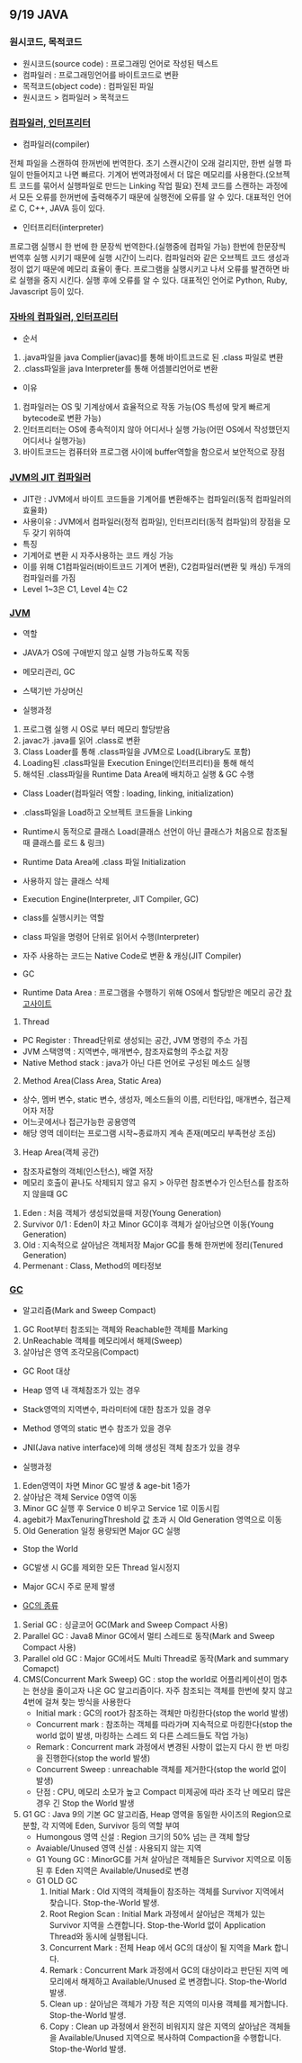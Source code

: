 ## 9/19 JAVA

### 원시코드, 목적코드
- 원시코드(source code) : 프로그래밍 언어로 작성된 텍스트
- 컴파일러 : 프로그래밍언어를 바이트코드로 변환
- 목적코드(object code) : 컴파일된 파일
- 원시코드 > 컴파일러 > 목적코드

### [컴파일러, 인터프리터](https://velog.io/@jhur98/%EC%BB%B4%ED%8C%8C%EC%9D%BC%EB%9F%ACcompiler%EC%99%80-%EC%9D%B8%ED%84%B0%ED%94%84%EB%A6%AC%ED%84%B0interpreter%EC%9D%98-%EC%B0%A8%EC%9D%B4)
- 컴파일러(compiler)

전체 파일을 스캔하여 한꺼번에 번역한다.
초기 스캔시간이 오래 걸리지만, 한번 실행 파일이 만들어지고 나면 빠르다.
기계어 번역과정에서 더 많은 메모리를 사용한다.(오브젝트 코드를 묶어서 실행파일로 만드는 Linking 작업 필요)
전체 코드를 스캔하는 과정에서 모든 오류를 한꺼번에 출력해주기 때문에 실행전에 오류를 알 수 있다.
대표적인 언어로 C, C++, JAVA 등이 있다.

- 인터프리터(interpreter)

프로그램 실행시 한 번에 한 문장씩 번역한다.(실행중에 컴파일 가능)
한번에 한문장씩 번역후 실행 시키기 때문에 실행 시간이 느리다.
컴파일러와 같은 오브젝트 코드 생성과정이 없기 때문에 메모리 효율이 좋다.
프로그램을 실행시키고 나서 오류를 발견하면 바로 실행을 중지 시킨다. 실행 후에 오류를 알 수 있다.
대표적인 언어로 Python, Ruby, Javascript 등이 있다.

### [자바의 컴파일러, 인터프리터](https://velog.io/@tsi0521/Java%EB%8A%94-%EC%BB%B4%ED%8C%8C%EC%9D%BC%EB%9F%AC%EC%99%80-%EC%9D%B8%ED%84%B0%ED%94%84%EB%A6%AC%ED%84%B0-%EB%91%98-%EB%8B%A4-%EA%B0%80%EC%A7%84%EB%8B%A4)

- 순서
1. .java파일을 java Complier(javac)를 통해 바이트코드로 된 .class 파일로 변환
2. .class파일을 java Interpreter를 통해 어셈블리언어로 변환

- 이유
1. 컴파일러는 OS 및 기계상에서 효율적으로 작동 가능(OS 특성에 맞게 빠르게 bytecode로 변환 가능)
2. 인터프리터는 OS에 종속적이지 않아 어디서나 실행 가능(어떤 OS에서 작성했던지 어디서나 실행가능)
3. 바이트코드는 컴퓨터와 프로그램 사이에 buffer역할을 함으로서 보안적으로 장점

### [JVM의 JIT 컴파일러](https://kotlinworld.com/307#%EC%A-%--%EC%A-%--%--%EC%BB%B-%ED%-C%-C%EC%-D%BC%EA%B-%BC%--%EB%-F%--%EC%A-%--%--%EC%BB%B-%ED%-C%-C%EC%-D%BC%EC%-D%--%--%ED%--%-C%EA%B-%--%EC%A-%--%EA%B-%BC%--%EC%-E%A-%EC%A-%--)

- JIT란 : JVM에서 바이트 코드들을 기계어를 변환해주는 컴파일러(동적 컴파일러의 효율화)
- 사용이유 : JVM에서 컴파일러(정적 컴파일), 인터프리터(동적 컴파일)의 장점을 모두 갖기 위하여
- 특징
 - 기계어로 변환 시 자주사용하는 코드 캐싱 가능
 - 이를 위해 C1컴파일러(바이트코드 기계어 변환), C2컴파일러(변환 및 캐싱) 두개의 컴파일러를 가짐 
 - Level 1~3은 C1, Level 4는 C2

### [JVM](https://asfirstalways.tistory.com/158)

- 역할 
 - JAVA가 OS에 구애받지 않고 실행 가능하도록 작동
 - 메모리관리, GC
 - 스택기반 가상머신

- 실행과정
 1. 프로그램 실행 시 OS로 부터 메모리 할당받음
 2. javac가 .java를 읽어 .class로 변환
 3. Class Loader를 통해 .class파일을 JVM으로 Load(Library도 포함)
 4. Loading된 .class파일을 Execution Eninge(인터프리터)을 통해 해석
 5. 해석된 .class파일을 Runtime Data Area에 배치하고 실행 & GC 수행

- Class Loader(컴파일러 역할 : loading, linking, initialization)
 - .class파일을 Load하고 오브젝트 코드들을 Linking
 - Runtime시 동적으로 클래스 Load(클래스 선언이 아닌 클래스가 처음으로 참조될때 클래스를 로드 & 링크)
 - Runtime Data Area에 .class 파일 Initialization
 - 사용하지 않는 클래스 삭제  

- Execution Engine(Interpreter, JIT Compiler, GC)
 - class를 실행시키는 역할
 - class 파일을 명령어 단위로 읽어서 수행(Interpreter)
 - 자주 사용하는 코드는 Native Code로 변환 & 캐싱(JIT Compiler)
 - GC

- Runtime Data Area : 프로그램을 수행하기 위해 OS에서 할당받은 메모리 공간
  [참고사이트](https://inpa.tistory.com/entry/JAVA-%E2%98%95-%EA%B7%B8%EB%A6%BC%EC%9C%BC%EB%A1%9C-%EB%B3%B4%EB%8A%94-%EC%9E%90%EB%B0%94-%EC%BD%94%EB%93%9C%EC%9D%98-%EB%A9%94%EB%AA%A8%EB%A6%AC-%EC%98%81%EC%97%AD%EC%8A%A4%ED%83%9D-%ED%9E%99)
 1. Thread
  - PC Register : Thread단위로 생성되는 공간, JVM 명령의 주소 가짐
  - JVM 스택영역 : 지역변수, 매개변수, 참조자료형의 주소값 저장
  - Native Method stack : java가 아닌 다른 언어로 구성된 메소드 실행
 
 2. Method Area(Class Area, Static Area)
  - 상수, 멤버 변수, static 변수, 생성자, 메소드들의 이름, 리턴타입, 매개변수, 접근제어자 저장
  - 어느곳에서나 접근가능한 공용영역
  - 해당 영역 데이터는 프로그램 시작~종료까지 계속 존재(메모리 부족현상 조심)

 3. Heap Area(객체 공간)
  - 참조자료형의 객체(인스턴스), 배열 저장
  - 메모리 호출이 끝나도 삭제되지 않고 유지 > 아무런 참조변수가 인스턴스를 참조하지 않을떄 GC
   1. Eden : 처음 객체가 생성되었을때 저장(Young Generation)
   2. Survivor 0/1 : Eden이 차고 Minor GC이후 객체가 살아남으면 이동(Young Generation)
   3. Old : 지속적으로 살아남은 객체저장 Major GC를 통해 한꺼번에 정리(Tenured Generation) 
   4. Permenant : Class, Method의 메타정보

### [GC](https://aljjabaegi.tistory.com/636)

 - 알고리즘(Mark and Sweep Compact)
  1. GC Root부터 참조되는 객체와 Reachable한 객체를 Marking
  2. UnReachable 객체를 메모리에서 해제(Sweep)
  3. 살아남은 영역 조각모음(Compact)

 - GC Root 대상
  - Heap 영역 내 객체참조가 있는 경우
  - Stack영역의 지역변수, 파라미터에 대한 참조가 있을 경우
  - Method 영역의 static 변수 참조가 있을 경우
  - JNI(Java native interface)에 의해 생성된 객체 참조가 있을 경우

 - 실행과정
  1. Eden영역이 차면 Minor GC 발생 & age-bit 1증가
  2. 살아남은 객체 Service 0영역 이동
  3. Minor GC 실행 후 Service 0 비우고 Service 1로 이동시킴
  4. agebit가 MaxTenuringThreshold 값 초과 시 Old Generation 영역으로 이동
  5. Old Generation 일정 용량되면 Major GC 실행

 - Stop the World
  - GC발생 시 GC를 제외한 모든 Thread 일시정지
  - Major GC시 주로 문제 발생

 - [GC의 종류](https://velog.io/@guswlsapdlf/Java-GC-%EC%95%8C%EA%B3%A0%EB%A6%AC%EC%A6%98)
  1. Serial GC : 싱글코어 GC(Mark and Sweep Compact 사용)
  2. Parallel GC : Java8 Minor GC에서 멀티 스레드로 동작(Mark and Sweep Compact 사용)
  3. Parallel old GC : Major GC에서도 Multi Thread로 동작(Mark and summary Comapct)
  4. CMS(Concurrent Mark Sweep) GC : stop the world로 어플리케이션이 멈추는 현상을 줄이고자 나온 GC 알고리즘이다. 자주 참조되는 객체를 한번에 찾지 않고 4번에 걸쳐 찾는 방식을 사용한다
      - Initial mark : GC의 root가 참조하는 객체만 마킹한다(stop the world 발생)
      - Concurrent mark : 참조하는 객체를 따라가며 지속적으로 마킹한다(stop the world 없이 발생, 마킹하는 스레드 외 다른 스레드들도 작업 가능)
      - Remark : Concurrent mark 과정에서 변경된 사항이 없는지 다시 한 번 마킹을 진행한다(stop the world 발생)
      - Concurrent Sweep : unreachable 객체를 제거한다(stop the world 없이 발생)
      - 단점 : CPU, 메모리 소모가 높고 Compact 미제공에 따라 조각 난 메모리 많은 경우 긴 Stop the World 발생
  5. G1 GC : Java 9의 기본 GC 알고리즘, Heap 영역을 동일한 사이즈의 Region으로 분할, 각 지역에 Eden, Survivor 등의 역할 부여
      - Humongous 영역 신설 : Region 크기의 50% 넘는 큰 객체 할당
      - Avaiable/Unused 영역 신설 : 사용되지 않는 지역
      - G1 Young GC : MinorGC를 거쳐 살아남은 객체들은 Survivor 지역으로 이동된 후 Eden 지역은 Available/Unused로 변경
      - G1 OLD GC
        1. Initial Mark : Old 지역의 객체들이 참조하는 객체를 Survivor 지역에서 찾습니다. Stop-the-World 발생.
        2. Root Region Scan : Initial Mark 과정에서 살아남은 객체가 있는 Survivor 지역을 스캔합니다. Stop-the-World 없이 Application Thread와 동시에 실행됩니다.
        3. Concurrent Mark : 전체 Heap 에서 GC의 대상이 될 지역을 Mark 합니다.
        4. Remark : Concurrent Mark 과정에서 GC의 대상이라고 판단된 지역 메모리에서 해제하고 Available/Unused 로 변경합니다. Stop-the-World 발생.
        5. Clean up : 살아남은 객체가 가장 적은 지역의 미사용 객체를 제거합니다.  Stop-the-World 발생.
        6. Copy : Clean up 과정에서 완전히 비워지지 않은 지역의 살아남은 객체들을 Available/Unused 지역으로 복사하여 Compaction을 수행합니다.  Stop-the-World 발생.
